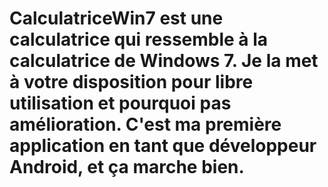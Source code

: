 # CalculatriceWin7 est une calculatrice qui ressemble à la calculatrice de Windows 7. Je la met à votre disposition pour libre utilisation et pourquoi pas amélioration. C'est ma première application en tant que développeur Android, et ça marche bien.
